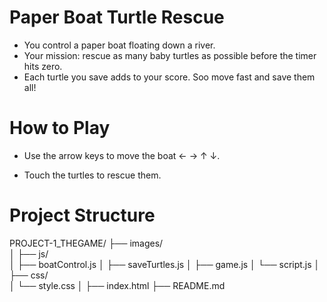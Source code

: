 # Paper Boat Turtle Rescue

- You control a paper boat floating down a river.
- Your mission: rescue as many baby turtles as possible before the timer hits zero.
- Each turtle you save adds to your score. Soo move fast and save them all!

# How to Play

- Use the arrow keys to move the boat ← → ↑ ↓.

- Touch the turtles to rescue them.

# Project Structure

PROJECT-1_THEGAME/
├── images/  
│
├── js/  
│ ├── boatControl.js
│ ├── saveTurtles.js
│ ├── game.js
│ └── script.js
│
├── css/  
│ └── style.css
│
├── index.html
├── README.md

